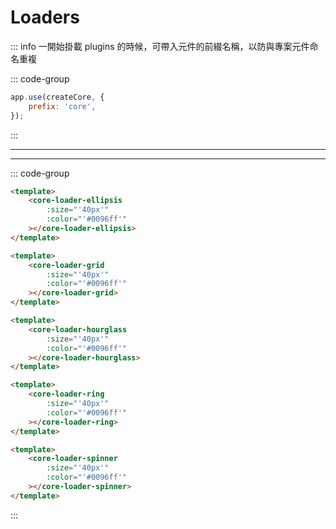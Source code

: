 <script setup>
import Loader from '@/components/Demo/Loader.vue'
</script>

# Loaders

::: info 一開始掛載 plugins 的時候，可帶入元件的前綴名稱，以防與專案元件命名重複

::: code-group

```js [main.js] {2}
app.use(createCore, {
    prefix: 'core',
});
```

:::

---

<Loader></Loader>

---

::: code-group

```md [Ellipsis]
<template>
    <core-loader-ellipsis
        :size="'40px'"
        :color="'#0096ff'"
    ></core-loader-ellipsis>
</template>
```

```md [Grid]
<template>
    <core-loader-grid
        :size="'40px'"
        :color="'#0096ff'"
    ></core-loader-grid>
</template>
```

```md [Hourglass]
<template>
    <core-loader-hourglass
        :size="'40px'"
        :color="'#0096ff'"
    ></core-loader-hourglass>
</template>
```

```md [Ring]
<template>
    <core-loader-ring
        :size="'40px'"
        :color="'#0096ff'"
    ></core-loader-ring>
</template>
```

```md [Spinner]
<template>
    <core-loader-spinner
        :size="'40px'"
        :color="'#0096ff'"
    ></core-loader-spinner>
</template>
```

:::
